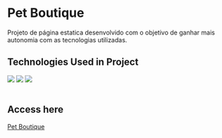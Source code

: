 # Pet Boutique
 Projeto de página estatica desenvolvido com o objetivo de ganhar mais autonomia com as tecnologias utilizadas.

## Technologies Used in Project
<div style="display: inline_block">
    <img align="html5" src="https://img.shields.io/badge/HTML5-E34F26?style=for-the-badge&logo=html5&logoColor=white">
    <img align="css3" src="https://img.shields.io/badge/CSS3-1572B6?style=for-the-badge&logo=css3&logoColor=white">
    <img align="git" src="https://img.shields.io/badge/GIT-E44C30?style=for-the-badge&logo=git&logoColor=white"/>
</div>
<br>

## Access here
<a 
href="https://germeson-martins.github.io/pet-boutique" target="_blank">Pet Boutique
</a>

<!-- <img src="img/demo.png" alt="img demo"> -->